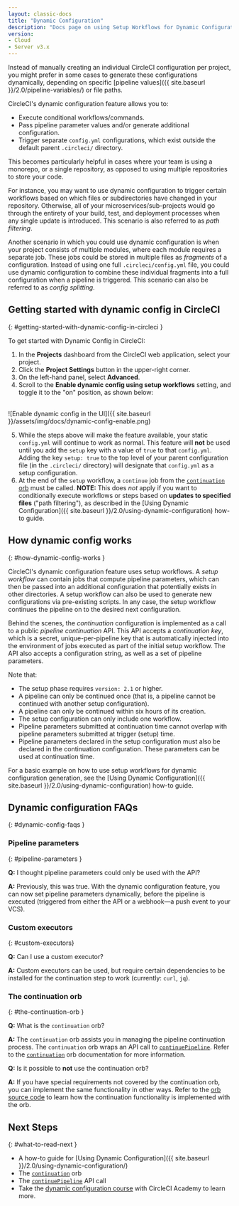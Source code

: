 ```yaml
---
layout: classic-docs
title: "Dynamic Configuration"
description: "Docs page on using Setup Workflows for Dynamic Configuration"
version:
- Cloud
- Server v3.x
---
```


Instead of manually creating an individual CircleCI configuration per project, you might prefer in some cases to generate these configurations dynamically, depending on specific [pipeline values]({{ site.baseurl }}/2.0/pipeline-variables/) or file paths.

CircleCI's dynamic configuration feature allows you to:

- Execute conditional workflows/commands.
- Pass pipeline parameter values and/or generate additional configuration.
- Trigger separate `config.yml` configurations, which exist outside the default parent `.circleci/` directory.

This becomes particularly helpful in cases where your team is using a monorepo, or a single repository, as opposed to using multiple repositories to store your code.

For instance, you may want to use dynamic configuration to trigger certain workflows based on which files or subdirectories have changed in your repository. Otherwise, all of your microservices/sub-projects would go through the entirety of your build, test, and deployment processes when any single update is introduced. This scenario is also referred to as _path filtering_.

Another scenario in which you could use dynamic configuration is when your project consists of multiple modules, where each module requires a separate job. These jobs could be stored in multiple files as _fragments_ of a configuration. Instead of using one full `.circleci/config.yml` file, you could use dynamic configuration to combine these individual fragments into a full configuration when a pipeline is triggered. This scenario can also be referred to as _config splitting_.

## Getting started with dynamic config in CircleCI
{: #getting-started-with-dynamic-config-in-circleci }

To get started with Dynamic Config in CircleCI:

1. In the **Projects** dashboard from the CircleCI web application, select your project.
2. Click the **Project Settings** button in the upper-right corner.
3. On the left-hand panel, select **Advanced**.
4. Scroll to the **Enable dynamic config using setup workflows** setting, and toggle it to the "on" position, as shown below:
  <br>
  ![Enable dynamic config in the UI]({{ site.baseurl }}/assets/img/docs/dynamic-config-enable.png)

5. While the steps above will make the feature available, your static `config.yml` will continue to work as normal. This feature will **not** be used until you add the `setup` key with a value of `true` to that `config.yml`.
  Adding the key `setup: true` to the top level of your parent configuration file (in the `.circleci/` directory) will designate that `config.yml` as a setup configuration.
6. At the end of the `setup` workflow, a `continue` job from the [`continuation` orb](https://circleci.com/developer/orbs/orb/circleci/continuation) must be called. **NOTE:** This does _not_ apply if you want to conditionally execute workflows or steps based on **updates to specified files** ("path filtering"), as described in the [Using Dynamic Configuration]({{ site.baseurl }}/2.0/using-dynamic-configuration) how-to guide.

## How dynamic config works
{: #how-dynamic-config-works }

CircleCI's dynamic configuration feature uses setup workflows. A _setup workflow_ can contain jobs that compute pipeline parameters, which can then be passed into an additional configuration that potentially exists in other directories. A setup workflow can also be used to generate new configurations via pre-existing scripts. In any case, the setup workflow continues the pipeline on to the desired next configuration.

Behind the scenes, the _continuation_ configuration is implemented as a call to a public _pipeline continuation_ API. This API accepts a _continuation key_, which is a secret, unique-per-pipeline key that is automatically injected into the environment of jobs executed as part of the initial setup workflow. The API also accepts a configuration string, as well as a set of pipeline parameters.

Note that:
- The setup phase requires `version: 2.1` or higher.
- A pipeline can only be continued once (that is, a pipeline cannot be continued with another setup configuration).
- A pipeline can only be continued within six hours of its creation.
- The setup configuration can only include one workflow.
- Pipeline parameters submitted at continuation time cannot overlap with pipeline parameters submitted at trigger (setup) time.
- Pipeline parameters declared in the setup configuration must also be declared in the continuation configuration. These parameters can be used at continuation time.

For a basic example on how to use setup workflows for dynamic configuration generation, see the [Using Dynamic Configuration]({{ site.baseurl }}/2.0/using-dynamic-configuration) how-to guide.

## Dynamic configuration FAQs
{: #dynamic-config-faqs }

### Pipeline parameters
{: #pipeline-parameters }

**Q:** I thought pipeline parameters could only be used with the API?

**A:** Previously, this was true. With the dynamic configuration feature, you can now set pipeline parameters dynamically, before the pipeline is executed (triggered from either the API or a webhook—a push event to your VCS).

### Custom executors
{: #custom-executors}

**Q:** Can I use a custom executor?

**A:** Custom executors can be used, but require certain dependencies to be installed for the continuation step to work (currently: `curl`, `jq`).

### The continuation orb
{: #the-continuation-orb }

**Q:** What is the `continuation` orb?

**A:** The `continuation` orb assists you in managing the pipeline continuation process. The
`continuation` orb wraps an API call to [`continuePipeline`](https://circleci.com/docs/api/v2/#operation/continuePipeline). Refer to the [`continuation`](https://circleci.com/developer/orbs/orb/circleci/continuation) orb
documentation for more information.

**Q:** Is it possible to **not** use the continuation orb?

**A:** If you have special requirements not covered by the continuation orb, you can implement the same functionality in other ways. Refer to the [orb source code](https://circleci.com/developer/orbs/orb/circleci/continuation#orb-source) to learn how the continuation functionality is implemented with the orb.

## Next Steps
{: #what-to-read-next }
- A how-to guide for [Using Dynamic Configuration]({{ site.baseurl }}/2.0/using-dynamic-configuration/)
- The [`continuation`](https://circleci.com/developer/orbs/orb/circleci/continuation) orb
- The [`continuePipeline`](https://circleci.com/docs/api/v2/#operation/continuePipeline) API call
- Take the [dynamic configuration course](https://academy.circleci.com/dynamic-config?access_code=public-2021) with CircleCI Academy to learn more.

